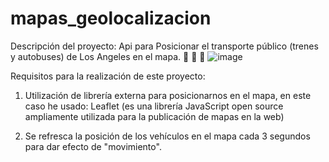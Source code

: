 # mapas_geolocalizacion

Descripción del proyecto:
  Api para Posicionar el transporte público (trenes y autobuses) de Los Angeles en el mapa. 🎉 🚌 🚊
    ![image](https://user-images.githubusercontent.com/90551549/150977448-4917e517-dac4-46d5-b421-dbd6fbeb0a6a.png)

Requisitos para la realización de este proyecto:
  1. Utilización de librería externa para posicionarnos en el mapa, en este caso he usado: Leaflet (es una librería JavaScript open source ampliamente utilizada para la publicación de mapas en la web)

2. Se refresca la posición de los vehículos en el mapa cada 3 segundos para dar efecto de "movimiento".





